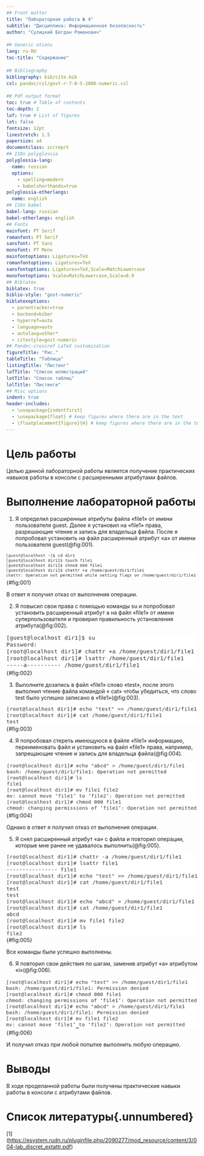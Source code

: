 ```yaml
---
## Front matter
title: "Лабораторная работа № 4"
subtitle: "Дисциплина: Информационная безопасность"
author: "Сулицкий Богдан Романович"

## Generic otions
lang: ru-RU
toc-title: "Содержание"

## Bibliography
bibliography: bib/cite.bib
csl: pandoc/csl/gost-r-7-0-5-2008-numeric.csl

## Pdf output format
toc: true # Table of contents
toc-depth: 2
lof: true # List of figures
lot: false
fontsize: 12pt
linestretch: 1.5
papersize: a4
documentclass: scrreprt
## I18n polyglossia
polyglossia-lang:
  name: russian
  options:
	- spelling=modern
	- babelshorthands=true
polyglossia-otherlangs:
  name: english
## I18n babel
babel-lang: russian
babel-otherlangs: english
## Fonts
mainfont: PT Serif
romanfont: PT Serif
sansfont: PT Sans
monofont: PT Mono
mainfontoptions: Ligatures=TeX
romanfontoptions: Ligatures=TeX
sansfontoptions: Ligatures=TeX,Scale=MatchLowercase
monofontoptions: Scale=MatchLowercase,Scale=0.9
## Biblatex
biblatex: true
biblio-style: "gost-numeric"
biblatexoptions:
  - parentracker=true
  - backend=biber
  - hyperref=auto
  - language=auto
  - autolang=other*
  - citestyle=gost-numeric
## Pandoc-crossref LaTeX customization
figureTitle: "Рис."
tableTitle: "Таблица"
listingTitle: "Листинг"
lofTitle: "Список иллюстраций"
lotTitle: "Список таблиц"
lolTitle: "Листинги"
## Misc options
indent: true
header-includes:
  - \usepackage{indentfirst}
  - \usepackage{float} # keep figures where there are in the text
  - \floatplacement{figure}{H} # keep figures where there are in the text
---
```


# Цель работы

Целью данной лабораторной работы является получение практических навыков работы в консоли с расширенными
атрибутами файлов.

# Выполнение лабораторной работы

1. Я определил расширенные атрибуты файла «file1» от имени пользователя guest. Далее я установил на «file1» права, разрешающие чтение и запись для владельца файла. После я попробовал установить на файл расширенный атрибут «a» от имени пользователя guest(@fig:001).

![Создание и редактирование атрибутов файла](./image/img1.png){#fig:001}

В ответ я получил отказ от выполнения операции.

2. Я повысил свои права с помощью команды su и попробовал установить расширенный атрибут a на файл «file1» от имени суперпользователя и проверил правильность установления атрибута(@fig:002).

![Редактирование атрибутов файла с правами root-пользователя](./image/img2.png){#fig:002}

3. Выполните дозапись в файл «file1» слово «test», после этого выполнил чтение файла командой « cat» чтобы убедиться, что слово test было успешно записано в «file1»(@fig:003).

![Дозапись и вывод содержимого файла](./image/img3.png){#fig:003}

4. Я попробовал стереть имеющуюся в файле «file1» информацию, переименовать файл и установить на файл «file1» права, например, запрещающие чтение и запись для владельца файла(@fig:004).

![Отказ в доступа на совершение определенных операций](./image/img4.png){#fig:004}

Однако в ответ я получил отказ от выполнения операции.

5. Я снял расширенный атрибут «a» с файла и повторил операции, которые мне ранее не удавалось выполнить(@fig:005).

![Cовершение определенных операций без атрибута «a»](./image/img5.png){#fig:005}

Все команды были успешно выполнены.

6. Я повторил свои действия по шагам, заменив атрибут «a» атрибутом «i»(@fig:006).

![Попытки совершения определнных операций с атрибутом «i»](./image/img6.png){#fig:006}

И получил отказ при любой попытке выполнить любую операцию.

# Выводы 

В ходе проделанной работы были получены практические навыки работы в консоли с атрибутами файлов.

# Список литературы{.unnumbered}

[1] (https://esystem.rudn.ru/pluginfile.php/2090277/mod_resource/content/3/004-lab_discret_extattr.pdf)